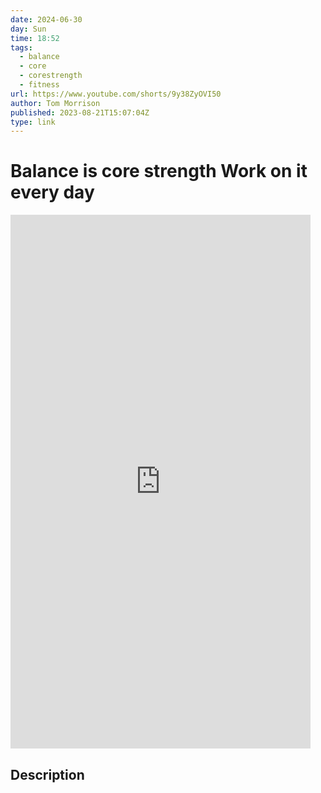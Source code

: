 ```yaml
---
date: 2024-06-30
day: Sun
time: 18:52
tags:
  - balance
  - core
  - corestrength
  - fitness
url: https://www.youtube.com/shorts/9y38ZyOVI50
author: Tom Morrison
published: 2023-08-21T15:07:04Z
type: link
---
```

# Balance is core strength Work on it every day

<iframe width="480" height="854" src="https://www.youtube.com/embed/9y38ZyOVI50" frameborder="0" allowfullscreen></iframe>

## Description
